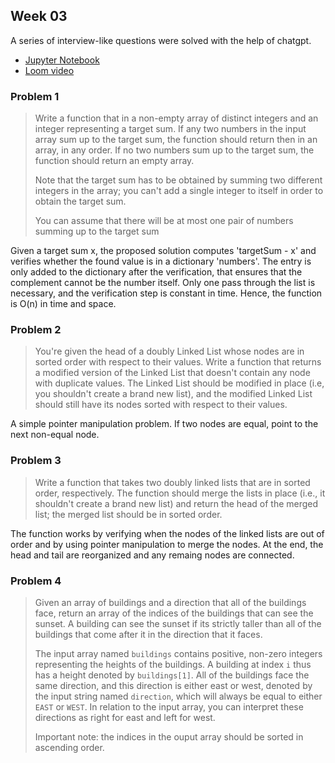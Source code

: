 ## Week 03
A series of interview-like questions were solved with the help of chatgpt.
 - [Jupyter Notebook](./Code_Interview_Linked_Queue_Stacks.ipynb)
 - [Loom video](https://www.loom.com/share/47be2f73f0014146827e6eb31f8de4eb)

### Problem 1
> Write a function that in a non-empty array of distinct integers and an integer representing a target sum. If any two numbers in the input array sum up to the target sum, the function should return then in an array, in any order. If no two numbers sum up to the target sum, the function should return an empty array.
>
> Note that the target sum has to be obtained by summing two different integers in the array; you can't add a single integer to itself in order to obtain the target sum.
>
> You can assume that there will be at most one pair of numbers summing up to the target sum 

Given a target sum x, the proposed solution  computes 'targetSum - x' and verifies whether the found value is in a dictionary 'numbers'. The entry is only added to the dictionary after the verification, that ensures that the complement cannot be the number itself. Only one pass through the list is necessary, and the verification step is constant in time. Hence, the function is O(n) in time and space.

### Problem 2
>  You're given the head of a doubly Linked List whose nodes are in sorted order with respect to their values. Write a function that returns a modified version of the Linked List that doesn't contain any node with duplicate values. The Linked List should be modified in place (i.e, you shouldn't create a brand new list), and the modified Linked List should still have its nodes sorted with respect to their values.
> 
A simple pointer manipulation problem. If two nodes are equal, point to the next non-equal node. 

### Problem 3
> Write a function that takes two doubly linked lists that are in sorted order, respectively. The function should merge the lists in place (i.e., it shouldn't create a brand new list) and return the head of the merged list; the merged list should be in sorted order.

The function works by verifying when the nodes of the linked lists are out of order and by using pointer manipulation to merge the nodes. At the end, the head and tail are reorganized and any remaing nodes are connected. 

### Problem 4
 > Given an array of buildings and a direction that all of the buildings face, return an array of the indices of the buildings that can see the sunset.
 > A building can see the sunset if its strictly taller than all of the buildings that come after it in the direction that it faces. 
 >
 > The input array named ``buildings`` contains positive, non-zero integers representing the heights of the buildings. A building at index ``i`` thus has a height denoted by ``buildings[1]``. All of the buildings face the same direction, and this direction is either east or west, denoted by the input string named ``direction``, which will always be equal to either ``EAST`` or ``WEST``. In relation to the input array, you can interpret these directions as right for east and left for west. 
 >
 > Important note: the indices in the ouput array should be sorted in ascending order. 

